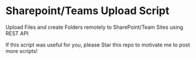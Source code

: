 # Sharepoint/Teams Upload Script
Upload Files and create Folders remotely to SharePoint/Team Sites using REST API

If this script was useful for you, please Star this repo to motivate me to post more scripts!
